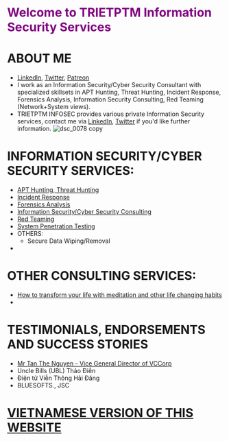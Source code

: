 # <span style="color:purple">Welcome to TRIETPTM Information Security Services</span>

# ABOUT ME
* [LinkedIn](https://www.linkedin.com/in/trietptm/), [Twitter](https://twitter.com/MinhTrietPT/with_replies), [Patreon](https://www.patreon.com/trietptm)
* I work as an Information Security/Cyber Security Consultant with specialized skillsets in APT Hunting, Threat Hunting, Incident Response, Forensics Analysis, Information Security Consulting, Red Teaming (Network+System views).
* TRIETPTM INFOSEC provides various private Information Security services, contact me via [LinkedIn](https://www.linkedin.com/in/trietptm/), [Twitter](https://twitter.com/MinhTrietPT/with_replies) if you'd like further information.
![dsc_0078 copy](https://user-images.githubusercontent.com/526959/51726184-a9f47980-2098-11e9-824c-0a4991b572d3.jpg)


# INFORMATION SECURITY/CYBER SECURITY SERVICES:
* [APT Hunting, Threat Hunting](https://trietptm.github.io/service/Threat_Hunting)
* [Incident Response](https://trietptm.github.io/service/Incident_Response_Forensics)
* [Forensics Analysis]()
* [Information Security/Cyber Security Consulting]()
* [Red Teaming]()
* [System Penetration Testing]()
* OTHERS:
  * Secure Data Wiping/Removal
* 

# OTHER CONSULTING SERVICES:
* [How to transform your life with meditation and other life changing habits]()
* 

# TESTIMONIALS, ENDORSEMENTS AND SUCCESS STORIES
* [Mr Tan The Nguyen - Vice General Director of VCCorp](https://www.slideshare.net/slideshow/embed_code/key/AGjVNZ4vKbPLxT)
* Uncle Bills (UBL) Thảo Điền
* Điện tử Viễn Thông Hải Đăng
* BLUESOFTS., JSC

# [VIETNAMESE VERSION OF THIS WEBSITE](https://trietptm.github.io/VN)
